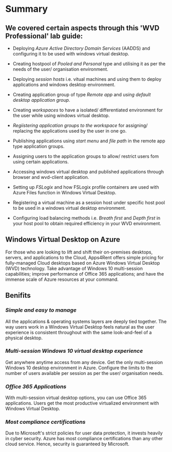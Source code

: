 # **Summary**


## **We covered certain aspects through this 'WVD Professional' lab guide:**

- Deploying *Azure Active Directory Domain Services* (AADDS) and configuring it to be used with windows virtual desktop.

- Creating hostpool of *Pooled and Personal* type and utilising it as per the needs of the user/ organisation environment.

- Deploying *session hosts* i.e. vitual machines and using them to deploy applications and windows desktop environment.

- Creating application group of type *Remote app* and *using default desktop application group*.

- Creating *workspaces* to have a isolated/ differentiated environment for the user while using windows virtual desktop. 

- *Regiistering application groups to the workspace* for assigning/ replacing the applications used by the user in one go.

- Publishing applications using *start menu* and *file path* in the remote app type application groups.

- Assigning users to the application groups to allow/ restrict users fom using certain applications.

- Accessing windows virtual desktop and published applications through browser and wvd-client application.

- Setting up *FSLogix* and how FSLogix profile containers are used with Azure Files function in Windows Virtual Desktop.

- Registering a virtual machine as a session host under specific host pool to be used in a windows virtual desktop environment.

- Configuring load balancing methods i.e. *Breath first* and *Depth first* in your host pool to obtain required efficiency in your WVD environment.


## **Windows Virtual Desktop on Azure**

For those who are looking to lift and shift their on-premises desktops, servers, and applications to the Cloud, Apps4Rent offers simple pricing for fully-managed Cloud desktops based on Azure Windows Virtual Desktop (WVD) technology. Take advantage of Windows 10 multi-session capabilities; improve performance of Office 365 applications; and have the immense scale of Azure resources at your command. 


## **Benifits**

### *Simple and easy to manage*

All the applications & operating systems layers are deeply tied together. The way users work in a Windows Virtual Desktop feels natural as the user experience is consistent throughout with the same look-and-feel of a physical desktop.

### *Multi-session Windows 10 virtual desktop experience*

Get anywhere anytime access from any device. Get the only multi-session Windows 10 desktop environment in Azure. Configure the limits to the number of users available per session as per the user/ organisation needs.

### *Office 365 Applications*

With multi-session virtual desktop options, you can use Office 365 applications. Users get the most productive virtualized environment with Windows Virtual Desktop.


### *Most compliance certifications*

Due to Microsoft's strict policies for user data protection, it invests heavily in cyber security. Azure has most compliance certifications than any other cloud service. Hence, security is guaranteed by Microsoft.
